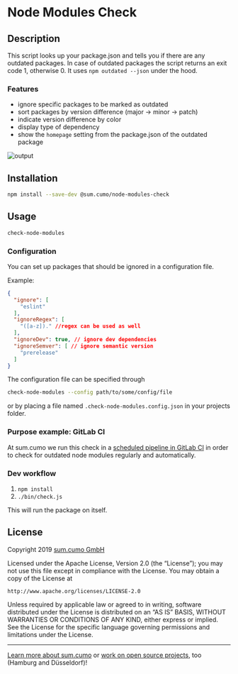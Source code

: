 # Node Modules Check

## Description

This script looks up your package.json and tells you if there are any outdated packages. In case of outdated packages the script returns an exit code 1, otherwise 0. It uses `npm outdated --json` under the hood.

### Features

* ignore specific packages to be marked as outdated
* sort packages by version difference (major → minor → patch)
* indicate version difference by color
* display type of dependency
* show the `homepage` setting from the package.json of the outdated package

![output](./docs/images/output.png)

## Installation

```bash
npm install --save-dev @sum.cumo/node-modules-check
```

## Usage

```bash
check-node-modules
```

### Configuration

You can set up packages that should be ignored in a configuration file.

Example:

```json
{
  "ignore": [
    "eslint"
  ],
  "ignoreRegex": [
    "([a-z])." //regex can be used as well
  ],
  "ignoreDev": true, // ignore dev dependencies
  "ignoreSemver": [ // ignore semantic version
    "prerelease"
  ]
}
```

The configuration file can be specified through

```bash
check-node-modules --config path/to/some/config/file
```

or by placing a file named `.check-node-modules.config.json` in your projects folder.

### Purpose example: GitLab CI

At sum.cumo we run this check in a [scheduled pipeline in GitLab CI](https://docs.gitlab.com/ee/user/project/pipelines/schedules.html) in order to check for outdated node modules regularly and automatically.

### Dev workflow

1. `npm install`
1. `./bin/check.js`

This will run the package on itself.

## License

Copyright 2019 [sum.cumo GmbH](https://www.sumcumo.com/)

Licensed under the Apache License, Version 2.0 (the “License”); you may not use this file except in compliance with the License. You may obtain a copy of the License at

    http://www.apache.org/licenses/LICENSE-2.0

Unless required by applicable law or agreed to in writing, software distributed under the License is distributed on an “AS IS” BASIS, WITHOUT WARRANTIES OR CONDITIONS OF ANY KIND, either express or implied. See the License for the specific language governing permissions and limitations under the License.

----

[Learn more about sum.cumo](https://www.sumcumo.com/en/) or [work on open source projects](https://www.sumcumo.com/jobs/), too (Hamburg and Düsseldorf)!
